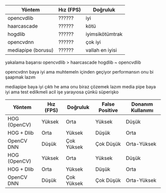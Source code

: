 | **Yöntem**       | **Hız (FPS)** | **Doğruluk** | 
|-------------------|---------------|--------------|
| opencvdlib        | ??????        | iyi          | 
| haarcascade       | ??????        | kötü         | 
| hogdlib           | ??????        | iyimsikötümtrak| 
| opencvdnn         | ??????        | çok iyi        | 
| mediapipe (borusu)| ??????        | vallah en iyisi | 
 



yakalama başarısı 
opencvdlib > haarcascade
hogdlib ~ opencvdlib

opencvdnn baya iyi ama muhtemeln içinden geçiyor performansın onu bi şaapmak lazım 

mediapipe baya iyi çıktı he 
 ama onu biraz çözemek lazım 
media pipe baya iyi ama test edilkmeli acil işe yarayıosa çünkü süperişko
























| **Yöntem**       | **Hız (FPS)** | **Doğruluk** | **False Positive** | **Donanım Kullanımı** |
|-------------------|---------------|--------------|---------------------|------------------------|
| HOG (OpenCV)      | Yüksek        | Orta         | Yüksek              | Düşük                 |
| HOG + Dlib        | Orta          | Yüksek       | Düşük               | Orta                  |
| OpenCV DNN        | Düşük         | Çok Yüksek   | Çok Düşük           | Orta-Yüksek           |
| HOG (OpenCV)      | Yüksek        | Orta         | Yüksek              | Düşük                 |
| HOG + Dlib        | Orta          | Yüksek       | Düşük               | Orta                  |
| OpenCV DNN        | Düşük         | Çok Yüksek   | Çok Düşük           | Orta-Yüksek           |